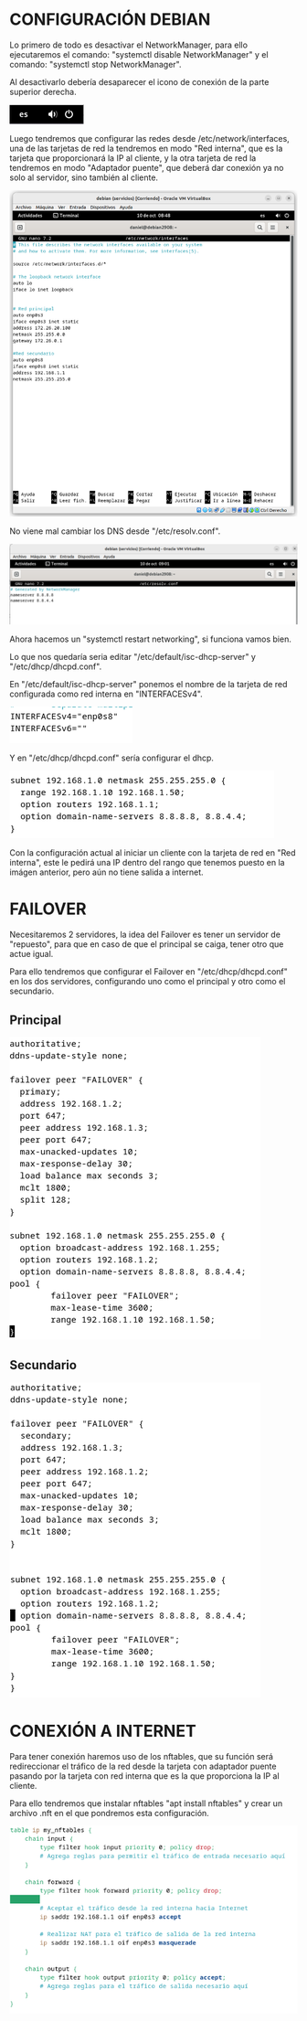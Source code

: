 # CONFIGURACIÓN DEBIAN

Lo primero de todo es desactivar el NetworkManager, para ello ejecutaremos el comando: "systemctl disable NetworkManager" y el comando: "systemctl stop NetworkManager".

Al desactivarlo debería desaparecer el icono de conexión de la parte superior derecha.

![conexion](Imagenes/conexion.png)

Luego tendremos que configurar las redes desde /etc/network/interfaces, una de las tarjetas de red la tendremos en modo "Red interna", que es la tarjeta que proporcionará la IP al cliente, y la otra tarjeta de red la tendremos en modo "Adaptador puente", que deberá dar conexión ya no solo al servidor, sino también al cliente.

![conexion](Imagenes/interfaces.png)

No viene mal cambiar los DNS desde "/etc/resolv.conf".

![conexion](Imagenes/dns.png)

Ahora hacemos un "systemctl restart networking", si funciona vamos bien.

Lo que nos quedaría seria editar "/etc/default/isc-dhcp-server" y "/etc/dhcp/dhcpd.conf". 

En "/etc/default/isc-dhcp-server" ponemos el nombre de la tarjeta de red configurada como red interna en "INTERFACESv4".

![conexion](Imagenes/ipv4.png)

Y en "/etc/dhcp/dhcpd.conf" sería configurar el dhcp.

![conexion](Imagenes/dhcp.png)

Con la configuración actual al iniciar un cliente con la tarjeta de red en "Red interna", este le pedirá una IP dentro del rango que tenemos puesto en la imágen anterior, pero aún no tiene salida a internet.

# FAILOVER

Necesitaremos 2 servidores, la idea del Failover es tener un servidor de "repuesto", para que en caso de que el principal se caiga, tener otro que actue igual.

Para ello tendremos que configurar el Failover en "/etc/dhcp/dhcpd.conf" en los dos servidores, configurando uno como el principal y otro como el secundario.

## Principal

![conexion](Imagenes/principal.png)

## Secundario

![conexion](Imagenes/secundario.png)

# CONEXIÓN A INTERNET

Para tener conexión haremos uso de los nftables, que su función será redireccionar el tráfico de la red desde la tarjeta con adaptador puente pasando por la tarjeta con red interna que es la que proporciona la IP al cliente.

Para ello tendremos que instalar nftables "apt install nftables" y crear un archivo .nft en el que pondremos esta configuración.

![conexion](Imagenes/nft.png)
